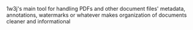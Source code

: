 1w3j's main tool for handling PDFs and other document files' metadata, annotations, watermarks or whatever makes organization of documents cleaner and informational